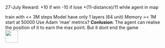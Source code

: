 27-July
Reward: +10 if win
	-10 if lose
	+(11-distance)/11 while agent in map

train with <= 3M steps
Model have only 1 layers (64 unit)
Memory == 1M start at 50000
Use Adam  'mae' metrics?
**Conlusion**: The agent can realise the position of it to earn the max point. But it dont end the game  
<img src="27-June.gif" width="40" height="40" />

